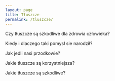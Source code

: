 ```yaml
---
layout: page
title: Tłuszcze
permalink: /tluszcze/
---
```


Czy tłuszcze są szkodliwe dla zdrowia człowieka?

Kiedy i dlaczego taki pomysł sie narodził?

Jak jedli nasi przodkowie?

Jakie tłuszcze są korzystniejsza?

Jakie tłuszcze są szkodliwe?
